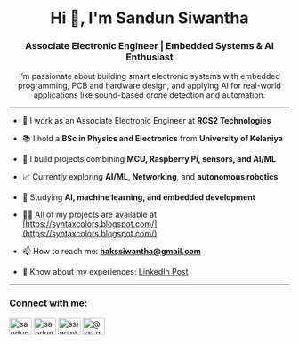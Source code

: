 <h1 align="center">Hi 👋, I'm Sandun Siwantha</h1>
<h3 align="center">Associate Electronic Engineer | Embedded Systems & AI Enthusiast</h3>

<p align="center">
I’m passionate about building smart electronic systems with embedded programming, PCB and hardware design, and applying AI for real-world applications like sound-based drone detection and automation.
</p>

---

- 🔧 I work as an Associate Electronic Engineer at **RCS2 Technologies**  
- 📚 I hold a **BSc in Physics and Electronics** from **University of Kelaniya**  
- 🤖 I build projects combining **MCU, Raspberry Pi, sensors, and AI/ML**  
- 📈 Currently exploring **AI/ML, Networking**, and **autonomous robotics**
- 🧠 Studying **AI, machine learning, and embedded development**

- 👨‍💻 All of my projects are available at [https://syntaxcolors.blogspot.com/](https://syntaxcolors.blogspot.com/)
- 📫 How to reach me: **hakssiwantha@gmail.com**
- 📄 Know about my experiences: [LinkedIn Post](https://www.linkedin.com/feed/update/urn:li:activity:7336038736104697857)

---

<h3 align="left">Connect with me:</h3>
<p align="left">
<a href="https://linkedin.com/in/sandun-siwantha" target="blank"><img align="center" src="https://raw.githubusercontent.com/rahuldkjain/github-profile-readme-generator/master/src/images/icons/Social/linked-in-alt.svg" alt="sandun-siwantha" height="30" width="40" /></a>
<a href="https://stackoverflow.com/users/sandun-siwantha" target="blank"><img align="center" src="https://raw.githubusercontent.com/rahuldkjain/github-profile-readme-generator/master/src/images/icons/Social/stack-overflow.svg" alt="sandun-siwantha" height="30" width="40" /></a>
<a href="https://fb.com/ssiwantha" target="blank"><img align="center" src="https://raw.githubusercontent.com/rahuldkjain/github-profile-readme-generator/master/src/images/icons/Social/facebook.svg" alt="ssiwantha" height="30" width="40" /></a>
<a href="https://www.youtube.com/c/@ss_gaming511" target="blank"><img align="center" src="https://raw.githubusercontent.com/rahuldkjain/github-profile-readme-generator/master/src/images/icons/Social/youtube.svg" alt="@ss_gaming511" height="30" width="40" /></a>
</p>
